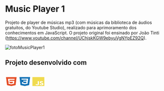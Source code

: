 # Music Player 1
Projeto de player de músicas mp3 (com músicas da biblioteca de áudios gratuitos, do Youtube Studio), realizado para aprimoramento dos conhecimentos em JavaScript. O projeto original foi ensinado por João Tinti (https://www.youtube.com/channel/UChjskKGW9ebyuVgNYpEZ92Q).  


![fotoMusicPlayer1](https://user-images.githubusercontent.com/96264805/164774948-85a86e20-2c22-4deb-a732-0f0492bf275c.PNG)

## Projeto desenvolvido com

<div style="display: inline_block"><br>
  <img align="center" alt="HTML" height="30" width="40" src="https://raw.githubusercontent.com/devicons/devicon/master/icons/html5/html5-plain.svg">
  <img align="center" alt="CSS" height="30" width="40" src="https://raw.githubusercontent.com/devicons/devicon/master/icons/css3/css3-plain.svg">
  <img align="center" alt="Js" height="30" width="40" src="https://raw.githubusercontent.com/devicons/devicon/master/icons/javascript/javascript-plain.svg">
</div>
